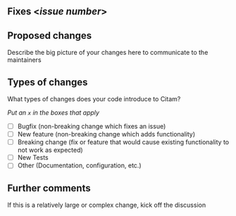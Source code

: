 ## Fixes <_issue number_>

## Proposed changes
Describe the big picture of your changes here to communicate to the maintainers

## Types of changes
What types of changes does your code introduce to Citam?

_Put an `x` in the boxes that apply_
- [ ] Bugfix (non-breaking change which fixes an issue)
- [ ] New feature (non-breaking change which adds functionality)
- [ ] Breaking change (fix or feature that would cause existing functionality to not work as expected)
- [ ] New Tests
- [ ] Other (Documentation, configuration, etc.)

## Further comments
If this is a relatively large or complex change, kick off the discussion
